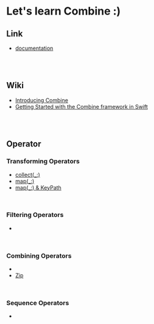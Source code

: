 # Let's learn Combine :)

## Link
- <a href="https://developer.apple.com/documentation/Combine">documentation</a>

<br>
<br>

## Wiki
- <a href="https://github.com/kyeoeol/combine-learning/wiki/Introducing-Combine">Introducing Combine</a>
- <a href="https://github.com/kyeoeol/combine-learning/wiki/Getting-Started-with-the-Combine-framework-in-Swift">Getting Started with the Combine framework in Swift</a>

<br>
<br>

## Operator

### Transforming Operators
- <a href="https://github.com/kyeoeol/combine-learning/wiki/%5BTransforming-Operator%5D-collect(_:)">collect(_:)</a>
- <a href="https://github.com/kyeoeol/combine-learning/wiki/%5BTransforming-Operator%5D-map(_:)">map(_:)</a>
- <a href="https://github.com/kyeoeol/combine-learning/wiki/%5BTransforming-Operator%5D-map(_:)-&-KeyPath">map(_:) & KeyPath</a>

<br>

### Filtering Operators
- <a href=""></a>

<br>

### Combining Operators
- <a href=""></a>
- <a href="https://github.com/kyeoeol/combine-learning/wiki/%5BOperator%5D-Zip">Zip</a>

<br>

### Sequence Operators
- <a href=""></a>
